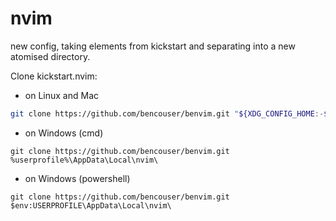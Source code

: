 # nvim
new config, taking elements from kickstart and separating into a new atomised directory.

Clone kickstart.nvim:

- on Linux and Mac
```sh
git clone https://github.com/bencouser/benvim.git "${XDG_CONFIG_HOME:-$HOME/.config}"/nvim
```

- on Windows (cmd)
```
git clone https://github.com/bencouser/benvim.git %userprofile%\AppData\Local\nvim\ 
```

- on Windows (powershell)
```
git clone https://github.com/bencouser/benvim.git $env:USERPROFILE\AppData\Local\nvim\ 
```
